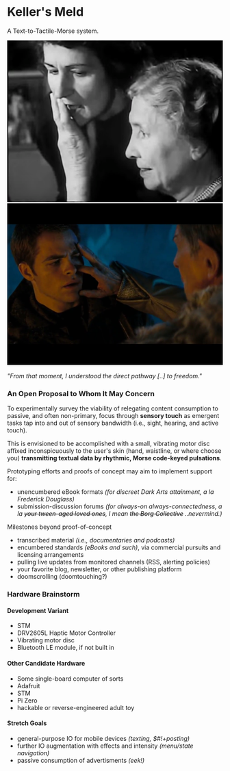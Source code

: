 # Keller's Meld
A Text-to-Tactile-Morse system.

![keller's](https://github.com/boneitis/kellersmeld/raw/master/keller.png)
![meld](https://github.com/boneitis/kellersmeld/raw/master/meld.png)

_"From that moment, I understood the direct pathway [..] to freedom."_

### An Open Proposal to Whom It May Concern
To experimentally survey the viability of relegating content consumption to passive, and often non-primary, focus through **sensory touch** as emergent tasks tap into and out of sensory bandwidth (i.e., sight, hearing, and active touch).

This is envisioned to be accomplished with a small, vibrating motor disc affixed inconspicuously to the user's skin (hand, waistline, or where choose you) **transmitting textual data by rhythmic, Morse code-keyed pulsations**.

Prototyping efforts and proofs of concept may aim to implement support for:
* unencumbered eBook formats _(for discreet Dark Arts attainment, a la Frederick Douglass)_
* submission-discussion forums _(for always-on always-connectedness, a la ~~your tween-aged loved ones~~, I mean ~~the Borg Collective~~ ..nevermind.)_

Milestones beyond proof-of-concept
* transcribed material _(i.e., documentaries and podcasts)_
* encumbered standards _(eBooks and such)_, via commercial pursuits and licensing arrangements
* pulling live updates from monitored channels (RSS, alerting policies)
* your favorite blog, newsletter, or other publishing platform
* doomscrolling (doomtouching?)

### Hardware Brainstorm

#### Development Variant
* STM
* DRV2605L Haptic Motor Controller
* Vibrating motor disc
* Bluetooth LE module, if not built in

#### Other Candidate Hardware
* Some single-board computer of sorts
* Adafruit
* STM
* Pi Zero
* hackable or reverse-engineered adult toy

#### Stretch Goals
* general-purpose IO for mobile devices _(texting, $#!+posting)_
* further IO augmentation with effects and intensity _(menu/state navigation)_
* passive consumption of advertisments _(eek!)_
